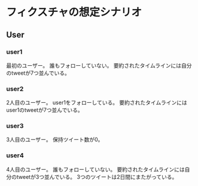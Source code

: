 # フィクスチャの想定シナリオ

## User

### user1
最初のユーザー。
誰もフォローしていない。
要約されたタイムラインには自分のtweetが7つ並んでいる。

### user2
2人目のユーザー。
user1をフォローしている。
要約されたタイムラインにはuser1のtweetが7つ並んでいる。

### user3
3人目のユーザー。
保持ツイート数が0。

### user4
4人目のユーザー。
誰もフォローしていない。
要約されたタイムラインには自分のtweetが3つ並んでいる。
3つのツイートは2日間にまたがっている。
